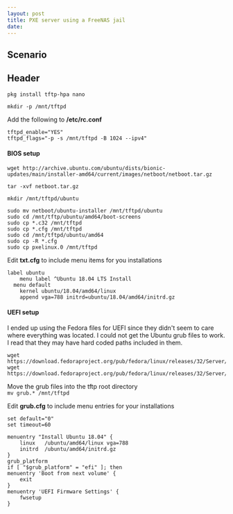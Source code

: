 ```yaml
---
layout: post
title: PXE server using a FreeNAS jail
date:
---
```


## Scenario

## Header

```
pkg install tftp-hpa nano

mkdir -p /mnt/tftpd
```  

Add the following to **/etc/rc.conf**
```
tftpd_enable="YES"
tftpd_flags="-p -s /mnt/tftpd -B 1024 --ipv4"
```  

#### BIOS setup  
```
wget http://archive.ubuntu.com/ubuntu/dists/bionic-updates/main/installer-amd64/current/images/netboot/netboot.tar.gz

tar -xvf netboot.tar.gz

mkdir /mnt/tftpd/ubuntu

sudo mv netboot/ubuntu-installer /mnt/tftpd/ubuntu
sudo cd /mnt/tftp/ubuntu/amd64/boot-screens
sudo cp *.c32 /mnt/tftpd
sudo cp *.cfg /mnt/tftpd 
sudo cd /mnt/tftpd/ubuntu/amd64 
sudo cp -R *.cfg
sudo cp pxelinux.0 /mnt/tftpd
```  

Edit **txt.cfg** to include menu items for you installations  
```
label ubuntu
	menu label ^Ubuntu 18.04 LTS Install
  menu default
	kernel ubuntu/18.04/amd64/linux
	append vga=788 initrd=ubuntu/18.04/amd64/initrd.gz
```

#### UEFI setup  
I ended up using the Fedora files for UEFI since they didn't seem to care where everything was located. I could not get the Ubuntu grub files to work.  I read that they may have hard coded paths included in them.
```
wget https://download.fedoraproject.org/pub/fedora/linux/releases/32/Server/x86_64/os/EFI/BOOT/grub.cfg
wget https://download.fedoraproject.org/pub/fedora/linux/releases/32/Server/x86_64/os/EFI/BOOT/grubx64.efi
```  

Move the grub files into the tftp root directory  
```mv grub.* /mnt/tftpd```

Edit **grub.cfg** to include menu entries for your installations  

```
set default="0"
set timeout=60

menuentry "Install Ubuntu 18.04" {
	linux	/ubuntu/amd64/linux vga=788 
	initrd	/ubuntu/amd64/initrd.gz
}
grub_platform
if [ "$grub_platform" = "efi" ]; then
menuentry 'Boot from next volume' {
	exit
}
menuentry 'UEFI Firmware Settings' {
	fwsetup
}
```
